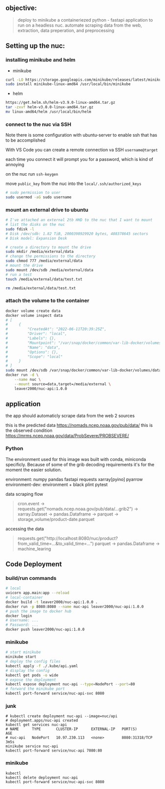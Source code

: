 ## objective:
> deploy to minikube a containeriezed python - fastapi application to run on a headless nuc.
> automate scraping data from the web, extraction, data preperation, and preprocessing

## Setting up the nuc:

### installing minikube and helm

- minikube

``` bash
curl -LO https://storage.googleapis.com/minikube/releases/latest/minikube-linux-amd64
sudo install minikube-linux-amd64 /usr/local/bin/minikube
```

- helm

``` bash
https://get.helm.sh/helm-v3.9.0-linux-amd64.tar.gz
tar -zxvf helm-v3.0.0-linux-amd64.tar.gz
mv linux-amd64/helm /usr/local/bin/helm
```


### connect to the nuc via SSH

Note there is some configuration with ubuntu-server to enable ssh that has to be accomplished

With VS Code you can create a remote connection va SSH `username@target`

each time you connect it will prompt you for a password, which is kind of annoying

on the nuc run `ssh-keygen`

move `public_key` from the nuc into the `local/.ssh/authorized_keys` 

``` bash
# sudo permission to user
sudo usermod -aG sudo username
```

### mount an external drive to ubuntu

``` bash
# I've attached an external 2tb HHD to the nuc that I want to mount
# list the disks on the nuc
sudo fdisk -l
# Disk /dev/sdb: 1.82 TiB, 2000398929920 bytes, 488378645 sectors
# Disk model: Expansion Desk  

# create a directory to mount the drive
sudo mkdir /media/external/data
# change the permissions to the directory
sudo chmod 777 /media/external/data
# mount the drive
sudo mount /dev/sdb /media/external/data
# run a test
touch /media/external/data/test.txt

rm /media/external/data/test.txt
```

### attach the volume to the container

``` bash
docker volume create data
docker volume inspect data
# [
#     {
#         "CreatedAt": "2022-06-11T20:39:25Z",
#         "Driver": "local",
#         "Labels": {},
#         "Mountpoint": "/var/snap/docker/common/var-lib-docker/volumes/data/_data",
#         "Name": "data",
#         "Options": {},
#         "Scope": "local"
#     }
# ]
sudo mount /dev/sdb /var/snap/docker/common/var-lib-docker/volumes/data/_data
docker run -d \
    --name nuc \
    --mount source=data,target=/media/external \
    leaver2000/nuc-api:1.0.0
```

## application

the app should automaticly scrape data from the web 2 sources

this is the predicted data
https://nomads.ncep.noaa.gov/pub/data/
this is the observed condition
https://mrms.ncep.noaa.gov/data/ProbSevere/PROBSEVERE/

### Python

The environment used for this image was built with conda, miniconda specificly.  Because of some of the grib decoding requirements it's for the moment the easier solution. 

environment: numpy pandas fastapi requests xarray[pyino] pyarrow 
environment-dev: environment + black plint pytest  

data scraping flow
> cron.event -> requests.get("nomads.ncep.noaa.gov/pub/data/...grib2") -> xarray.Dataset -> pandas.Dataframe -> parquet -> storage_volume/product-date.parquet

accessing the data
> requests.get("http://localhost:8080/nuc/product?from_valid_time=...&to_valid_time=...")  parquet -> pandas.Dataframe -> machine_learing



## Code Deployment

### build/run commands
<!-- https://github.com/4OH4/kubernetes-fastapi -->
``` bash
# local
uvicorn app.main:app --reload
# local-container
docker build -t leaver2000/nuc-api:1.0.0 .
docker run -p 8080:8080 --name nuc-api leaver2000/nuc-api:1.0.0
# push the image to docker hub
docker login
# Username: ...
# Password: ...
docker push leaver2000/nuc-api:1.0.0
```

### minikube

``` bash
# start minikube
minikube start
# deploy the config files
kubectl apply -f ./.kube/api.yaml
# display the config
kubectl get pods -o wide
# expose the deployment
kubectl expose deployment nuc-api --type=NodePort --port=80
# forward the minikube port
kubectl port-forward service/nuc-api-svc 8080
```


### junk

```
# kubectl create deployment nuc-api --image=nuc/api
# deployment.apps/nuc-api created
kubectl get services nuc-api
# NAME      TYPE       CLUSTER-IP      EXTERNAL-IP   PORT(S)          AGE
# nuc-api   NodePort   10.97.230.113   <none>        8080:31318/TCP   3m5s
minikube service nuc-api
kubectl port-forward service/nuc-api 7080:80
```


### minikube

```
kubectl
kubectl delete deployment nuc-api
kubectl port-forward service/nuc-api-svc 8080
```